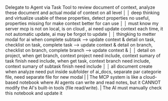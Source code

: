 Delegate to Agent via Task Tool to review document of context, analyze these document and actual modal of context on all level                                                                                                                          │
│   deep thinking and virtualize usable of these properties, detect properties no useful, properties missing for make context better for can use                                                                                       │
│   must know my server mcp is not on local, is on cloud , ai need update context each time, it not automatic update, ai may be forgot to update                                                                                       │
│   thingking to metter modal for ai when complete subtask --> update context & detail on task, checklist on task, complete task --> update context & detail on branch, checklist on branch,  complete branch --> update context &     │
│   detail on project, when get branch, context project need include, context sumary of task finish need include,  when get task, context branch need include, context sumary of subtask finish need include                           │
│   all document create when analyze need put inside subfolder of ai_docs, separate par categorie file, need separate file for new modal |
 |  The MCP system is like a cloud-based notebook where AI agents can write and read notes, but it CANNOT modify the AI's built-in tools (file read/write). | 
The AI must manually check this notebook and update it